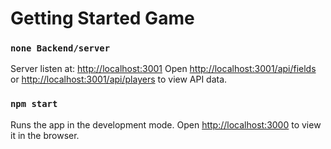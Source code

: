 # Getting Started Game

### `none Backend/server`

Server listen at: [http://localhost:3001](http://localhost:3001)
Open [http://localhost:3001/api/fields](http://localhost:3001/api/fields) or
[http://localhost:3001/api/players](http://localhost:3001/api/players) to view API data.

### `npm start`

Runs the app in the development mode.
Open [http://localhost:3000](http://localhost:3000) to view it in the browser.
